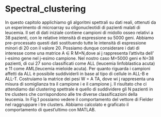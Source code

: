 # Spectral_clustering

In questo capitolo applichiamo gli algoritmi spettrali su dati reali, ottenuti da un esperimento di microarray su oligonucleotidi di pazienti malati di leucemia.
Il set di dati iniziale contiene campioni di midollo osseo relativi a 38 pazienti, con
le relative intensità di espressione su 5000 geni. Abbiamo pre-processato questi dati
sostituendo tutte le intensità di espressione minori di 20 con il valore 20. Possiamo
dunque considerare i dati di interesse come una matrice A ∈ R
M×N,dove ai j rappresenta l’attivita dell’ i-esimo gene nel j-esimo campione.
Nel nostro caso M=5000 geni e N=38 pazienti, di cui 27 sono classificati come ALL
(leucemia linfoblastica acuta) e 11 come AML(leucemia mieloide acuta). Per quanto
riguarda i campioni affetti da ALL è possibile suddividerli in base al tipo di cellule in
ALL-B e ALL-T.
Costruiamo la matrice dei pesi W = A
TA, dove wi j rappresenta una misura di somiglianza tra il campione i e il campione j. Il risultato che ci attendiamo dal clustering
spettrale è quello di suddividere gli N pazienti in tre clusters che corrispondono alle
tre diverse classificazioni della leucemia.
In Fig.1 possiamo vedere il comportamento del vettore di Fielder nel raggruppare i
tre clusters. Abbiamo calcolato e graficato il comportamento di quest’ultimo con
MATLAB.
